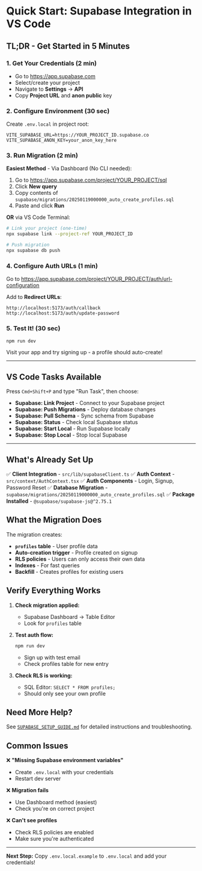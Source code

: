 # Quick Start: Supabase Integration in VS Code

## TL;DR - Get Started in 5 Minutes

### 1. Get Your Credentials (2 min)

- Go to https://app.supabase.com
- Select/create your project
- Navigate to **Settings** → **API**
- Copy **Project URL** and **anon public** key

### 2. Configure Environment (30 sec)

Create `.env.local` in project root:

```env
VITE_SUPABASE_URL=https://YOUR_PROJECT_ID.supabase.co
VITE_SUPABASE_ANON_KEY=your_anon_key_here
```

### 3. Run Migration (2 min)

**Easiest Method** - Via Dashboard (No CLI needed):

1. Go to https://app.supabase.com/project/YOUR_PROJECT/sql
2. Click **New query**
3. Copy contents of `supabase/migrations/20250119000000_auto_create_profiles.sql`
4. Paste and click **Run**

**OR** via VS Code Terminal:

```bash
# Link your project (one-time)
npx supabase link --project-ref YOUR_PROJECT_ID

# Push migration
npx supabase db push
```

### 4. Configure Auth URLs (1 min)

Go to https://app.supabase.com/project/YOUR_PROJECT/auth/url-configuration

Add to **Redirect URLs**:

```
http://localhost:5173/auth/callback
http://localhost:5173/auth/update-password
```

### 5. Test It! (30 sec)

```bash
npm run dev
```

Visit your app and try signing up - a profile should auto-create!

---

## VS Code Tasks Available

Press `Cmd+Shift+P` and type "Run Task", then choose:

- **Supabase: Link Project** - Connect to your Supabase project
- **Supabase: Push Migrations** - Deploy database changes
- **Supabase: Pull Schema** - Sync schema from Supabase
- **Supabase: Status** - Check local Supabase status
- **Supabase: Start Local** - Run Supabase locally
- **Supabase: Stop Local** - Stop local Supabase

---

## What's Already Set Up

✅ **Client Integration** - `src/lib/supabaseClient.ts`
✅ **Auth Context** - `src/context/AuthContext.tsx`
✅ **Auth Components** - Login, Signup, Password Reset
✅ **Database Migration** - `supabase/migrations/20250119000000_auto_create_profiles.sql`
✅ **Package Installed** - `@supabase/supabase-js@^2.75.1`

## What the Migration Does

The migration creates:

- **`profiles` table** - User profile data
- **Auto-creation trigger** - Profile created on signup
- **RLS policies** - Users can only access their own data
- **Indexes** - For fast queries
- **Backfill** - Creates profiles for existing users

## Verify Everything Works

1. **Check migration applied:**
   - Supabase Dashboard → Table Editor
   - Look for `profiles` table

2. **Test auth flow:**

   ```bash
   npm run dev
   ```

   - Sign up with test email
   - Check profiles table for new entry

3. **Check RLS is working:**
   - SQL Editor: `SELECT * FROM profiles;`
   - Should only see your own profile

## Need More Help?

See [`SUPABASE_SETUP_GUIDE.md`](./SUPABASE_SETUP_GUIDE.md) for detailed instructions and troubleshooting.

## Common Issues

❌ **"Missing Supabase environment variables"**

- Create `.env.local` with your credentials
- Restart dev server

❌ **Migration fails**

- Use Dashboard method (easiest)
- Check you're on correct project

❌ **Can't see profiles**

- Check RLS policies are enabled
- Make sure you're authenticated

---

**Next Step:** Copy `.env.local.example` to `.env.local` and add your credentials!
